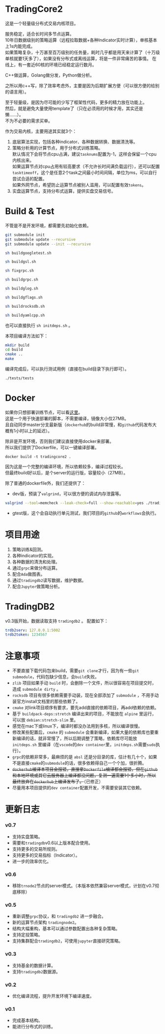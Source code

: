 # TradingCore2

这是一个轻量级分布式交易内核项目。  

服务稳定，适合长时间多节点运算。  
10年日数据级别的策略运算（远程拉取数据+各种Indicator实时计算），单核基本上1s内能完成。  
如果策略复杂，十万甚至百万级别的任务量，耗时几乎都是用天来计算了（十万级单核就要1天多了），如果没有分布式或离线运算，将是一件非常痛苦的事情。
在线上，有一套近60核的环境已经稳定运行数月。  

C++做运算，Golang做分发，Python做分析。

之所以用c++写，除了效率考虑外，主要是因为后期扩展方便（可以很方便的给别的语言用）。  

至于轻量级，是因为尽可能的少写了框架性代码，更多的精力放在功能上。  
然后，就是避免大量使用template了（只在必须用的时候才用，其实还是懒......）。  
不为不必要的需求买单。

作为交易内核，主要用途其实就3个：

1. 底层算法实现，包括各种indicator、各种数据转换、数据清洗等。
2. 策略分析用的计算节点，用于分布式训练策略。  
默认情况下会将节点cpu占满，建议``tasknums``配置为-1，这样会保留一个cpu内核出来。  
如果运算节点对cpu占用有较高要求（不允许长时间满负载运行），还可以配置``tasktimeoff``，这个是任意2个task之间最小时间间隔，单位为ms，可以自行尝试合适的配置。  
如果外网节点，希望防止运算节点被别人滥用，可以配置有效``tokens``。
3. 实盘运算节点，支持分布式运算，提供实盘交易信号。

# Build & Test

不管是不是开发环境，都需要先初始化依赖。

``` bash
git submodule init
git submodule update --recursive
git submodule update --init --recursive

sh buildgoogletest.sh

sh buildgsl.sh

sh fixgrpc.sh

sh buildgrpc.sh

sh buildglog.sh

sh buildgflags.sh

sh buildrocksdb.sh

sh buildyamlcpp.sh
```

也可以直接执行 ``sh initdeps.sh`` 。

本项目编译方法如下：

``` bash
mkdir build
cd build
cmake ..
make
```

编译完成后，可以执行测试用例（直接在build目录下执行即可）。

``` bash
./tests/tests
```

# Docker

如果你只想部署训练节点，可以看[这里](https://github.com/zhs007/dockerscripts/tree/master/tc2)。  
这是一个用于快速部署的脚本，不需要编译，镜像大小仅27MB。  
且自动同步master分支最新版（``dockerhub``的build非常慢，和``github``代码发布大概有1小时以上的延迟）。

除非是开发环境，否则我们建议直接使用docker来部署。  
所以我们提供了Dockerfile，可以一键编译部署。

```
docker build -t tradingcore2 .
```

因为这是一个完整的编译环境，所以依赖较多，编译过程较长。  
但最终build好以后，是个server的运行版，容量较小（27MB）。

除了普通的dockerfile外，我们还提供了：

- dev版，预装了``valgrind``，可以很方便的调试内存泄露等。  

``` sh
valgrind --tool=memcheck --leak-check=full --show-reachable=yes ./tradingcore2
```

- gtest版，这个会自动执行单元测试，我们项目的``github``的``workflows``会执行。

# 项目用途

1. 策略训练&回测。
2. 各种indicator的实现。
3. 各种数据的清洗和处理。
4. 通过``grpc``来做分布运算。
5. 配合``Ada``做图表。
6. 通过``tradingdb2``读写数据，维护数据。
7. 配合``Jupyter``做策略分析。

# TradingDB2

v0.3版开始，数据读取支持 ``tradingdb2`` 。
配置如下：

``` yaml
trdb2serv: 127.0.0.1:5002
trdb2token: 1234567
```

# 注意事项

- 不要直接下载代码包来build，需要``git clone``才行，因为有一些``git submodule``，代码包缺少信息，会``build``失败。
- ``zlib`` 项目如果手动 ``build`` 时，会删除一个文件，所以很容易在项目提交时，造成 ``submodule dirty`` 。
- ``rocksdb`` 项目有很多依赖需要手动装，现在全部添加了 ``submodule`` ，不用手动装官方install文档里的那些依赖了。
- ``cmake`` 对link项目顺序有要求，要先add直接的依赖项目，再add依赖的依赖。
- 基于 ``buildpack-deps:stretch`` 编译出来的项目，不能放在 ``alpine`` 里运行，可以放 ``debian:stretch-slim`` 里。
- 感觉在mac下或linux下，编译时都没办法用到多核，所以编译很慢。
- 修改某些配置后，``cmake`` 的 ``submodule`` 会重新编译，如果大量的依赖库也要重新编译的话，就非常慢了，所以后期调整了策略，依赖库尽可能放 ``initdeps.sh`` 里编译（在``vscode``的``dev container``里，``initdeps.sh``需要``sudo``执行）。
- ``grpc``的依赖非常多，最麻烦的是 ``absl`` 还是分目录的库，估计有几十个，如果不是直接``cmake``的``submodule``的话，很多依赖得自己一个个加，很折腾。
- ~~``dockerhub``编译本项目会报错，直接拿``Dockerfile``编译都会报错，但在``github``和本地环境或其它云服务器上编译都没问题，复测一遍需要1个多小时，所以最终放弃在``dockerhub``上编译发布了。~~（已修正）
- 尽量用本项目提供的``dev container``配置开发，不需要安装其它依赖。

# 更新日志

### v0.7

- 支持实盘策略。
- 需要和``tradingdb``v0.6以上版本配合使用。
- 支持更多的交易所规则。
- 支持更多的交易指标（Indicator）。
- 进一步的效率优化。

### v0.6

- 移除``trnode2``节点的server模式。（本版本依然兼容server模式，计划在v0.7彻底移除）

### v0.5

- 重新调整``grpc``协议，和 ``tradingdb2`` 进一步融合。
- 新的运算节点架构 ``tradingnode2``。
- 结构大幅重构，基本可以通过参数配置出各种复杂策略。
- 支持定投策略。
- 支持集群配合``tradingdb2``，可使用``jupyter``直接研究策略。

### v0.3

- 支持基金的数据计算。
- 支持``tradingdb2``数据源。

### v0.2

- 优化编译流程，提升开发环境下编译速度。

### v0.1

- 完成基本结构。
- 能进行分布式的训练。